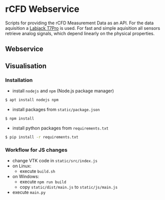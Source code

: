 # rCFD Webservice
Scripts for providing the rCFD Measurement Data as an API. For the data aquisition a [Labjack T7Pro](https://labjack.com/products/labjack-t7-pro) is used.
For fast and simple aquisition all sensors retrieve analog signals, which depend linearly on the physical properties.

## Webservice

## Visualisation

### Installation
+ install `nodejs` and `npm` (Node.js package manager)
```bash
$ apt install nodejs npm
```
+ install packages from `static/package.json`
```bash
$ npm install
```
+ install python packages from `requirements.txt`
```bash
$ pip install -r requirements.txt
```
### Workflow for JS changes
+ change VTK code in `static/src/index.js`
+ on Linux:
  +  execute `build.sh`
+ on Windows:
  +  execute `npm run build`
  +  copy `static/dist/main.js` to `static/js/main.js`
+ execute `main.py`


